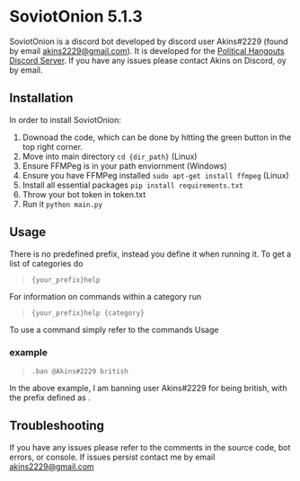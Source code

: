 # SoviotOnion 5.1.3
SoviotOnion is a discord bot developed by discord user Akins#2229 (found by email <akins2229@gmail.com>). It is developed for the [Political Hangouts Discord Server](https://discord.gg/XJPT9vkKc8). If you have any issues please contact Akins on Discord, oy by email. 

## Installation

  In order to install SoviotOnion:
  
  1. Downoad the code, which can be done by hitting the green button in the top right corner.
  2. Move into main directory `cd {dir_path}` (Linux)
  3. Ensure FFMPeg is in your path enviornment (Windows)
  4. Ensure you have FFMPeg installed `sudo apt-get install ffmpeg` (Linux)
  5. Install all essential packages `pip install requirements.txt`
  6. Throw your bot token in token.txt
  7. Run it `python main.py`

## Usage
There is no predefined prefix, instead you define it when running it. To get a list of categories do
> `{your_prefix}help`

For information on commands within a category run
> `{your_prefix}help {category}`

To use a command simply refer to the commands Usage

### example
> `.ban @Akins#2229 british`

In the above example, I am banning user Akins#2229 for being british, with the prefix defined as .

## Troubleshooting
If you have any issues please refer to the comments in the source code, bot errors, or console. If issues persist contact me by email <akins2229@gmail.com>

